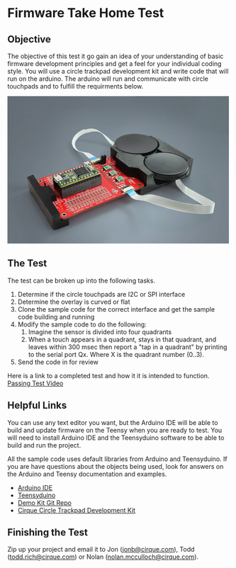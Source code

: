 
# Firmware Take Home Test

## Objective

The objective of this test it go gain an idea of your understanding of basic 
firmware development principles and get a feel for your individual coding style. You will use a circle trackpad development kit and write code that 
will run on the arduino. The arduino will run and communicate with circle 
touchpads and to fulfill the requirments below. 

![Development Kit](CircleTrackpadDevKit_Small.jpg)

## The Test

The test can be broken up into the following tasks. 

1. Determine if the circle touchpads are I2C or SPI interface
2. Determine the overlay is curved or flat
3. Clone the sample code for the correct interface and get the sample code
 building and running
4. Modify the sample code to do the following:
    1. Imagine the sensor is divided into four quadrants
    2. When a touch appears in a quadrant, stays in that quadrant, and leaves within 300 msec then report a "tap in a quadrant" by printing to the serial port Qx. Where X is the quadrant number (0..3).
5. Send the code in for review

Here is a link to a completed test and how it it is intended to function. 
[Passing Test Video](https://youtu.be/9J7DOaGZC1g)

## Helpful Links

You can use any text editor you want, but the Arduino IDE will be able to build
and update firmware on the Teensy when you are ready to test. You will need to 
install Arduino IDE and the Teensyduino software to be able to build and run the
project. 

All the sample code uses default libraries from Arduino and Teensyduino. If you are have questions about the objects being used, look for answers on the Arduino
and Teensy documentation and examples. 

* [Arduino IDE](https://www.arduino.cc/en/software)
* [Teensyduino](https://www.pjrc.com/teensy/td_download.html)
* [Demo Kit Git Repo](https://github.com/cirque-corp/Cirque_Pinnacle_1CA027)
* [Cirque Circle Trackpad Development Kit](https://www.cirque.com/circle-trackpad-dev-kit)

## Finishing the Test

Zip up your project and email it to Jon (jonb@cirque.com), Todd (todd.rich@cirque.com) or Nolan (nolan.mcculloch@cirque.com).

